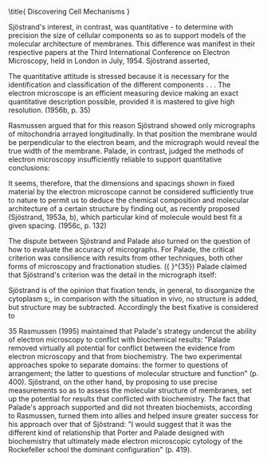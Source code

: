 \title{
Discovering Cell Mechanisms
}

Sjöstrand's interest, in contrast, was quantitative - to determine with precision the size of cellular components so as to support models of the molecular architecture of membranes. This difference was manifest in their respective papers at the Third International Conference on Electron Microscopy, held in London in July, 1954. Sjöstrand asserted,

The quantitative attitude is stressed because it is necessary for the identification and classification of the different components . . . The electron microscope is an efficient measuring device making an exact quantitative description possible, provided it is mastered to give high resolution. (1956b, p. 35)

Rasmussen argued that for this reason Sjöstrand showed only micrographs of mitochondria arrayed longitudinally. In that position the membrane would be perpendicular to the electron beam, and the micrograph would reveal the true width of the membrane. Palade, in contrast, judged the methods of electron microscopy insufficiently reliable to support quantitative conclusions:

It seems, therefore, that the dimensions and spacings shown in fixed material by the electron microscope cannot be considered sufficiently true to nature to permit us to deduce the chemical composition and molecular architecture of a certain structure by finding out, as recently proposed (Sjöstrand, 1953a, b), which particular kind of molecule would best fit a given spacing. (1956c, p. 132)

The dispute between Sjöstrand and Palade also turned on the question of how to evaluate the accuracy of micrographs. For Palade, the critical criterion was consilience with results from other techniques, both other forms of microscopy and fractionation studies. \({ }^{35}\) Palade claimed that Sjöstrand's criterion was the detail in the micrograph itself:

Sjöstrand is of the opinion that fixation tends, in general, to disorganize the cytoplasm s;, in comparison with the situation in vivo, no structure is added, but structure may be subtracted. Accordingly the best fixative is considered to

35 Rasmussen (1995) maintained that Palade's strategy undercut the ability of electron microscopy to conflict with biochemical results: "Palade removed virtually all potential for conflict between the evidence from electron microscopy and that from biochemistry. The two experimental approaches spoke to separate domains: the former to questions of arrangement; the latter to questions of molecular structure and function" (p. 400). Sjöstrand, on the other hand, by proposing to use precise measurements so as to assess the molecular structure of membranes, set up the potential for results that conflicted with biochemistry. The fact that Palade's approach supported and did not threaten biochemists, according to Rasmussen, turned them into allies and helped insure greater success for his approach over that of Sjöstrand: "I would suggest that it was the different kind of relationship that Porter and Palade designed with biochemistry that ultimately made electron microscopic cytology of the Rockefeller school the dominant configuration" (p. 419).